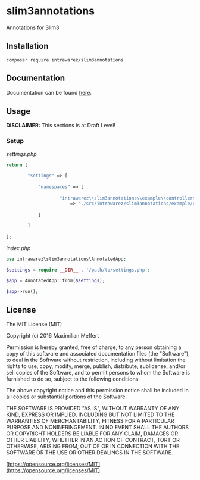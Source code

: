 # slim3annotations
Annotations for Slim3

## Installation

```
composer require intrawarez/slim3annotations
```

## Documentation

Documentation can be found [here](http://intrawarez.github.io/sabertooth/docs/).

## Usage

**DISCLAIMER:** This sections is at Draft Level!

### Setup

*settings.php*
```php
return [
	
		"settings" => [
		
			"namespaces" => [
					
					"intrawarez\\slim3annotations\\example\\controllers\\" 
						=> "./src/intrawarez/slim3annotations/example/controllers"
					
			]
				
		]
		
];
```

*index.php*
```php
use intrawarez\slim3annotations\AnnotatedApp;

$settings = require __DIR__ . '/path/to/settings.php';

$app = AnnotatedApp::from($settings);

$app->run();
```


## License

The MIT License (MIT)

Copyright (c) 2016 Maximilian Meffert

Permission is hereby granted, free of charge, to any person obtaining a copy of this software and associated documentation files (the "Software"), to deal in the Software without restriction, including without limitation the rights to use, copy, modify, merge, publish, distribute, sublicense, and/or sell copies of the Software, and to permit persons to whom the Software is furnished to do so, subject to the following conditions:

The above copyright notice and this permission notice shall be included in all copies or substantial portions of the Software.

THE SOFTWARE IS PROVIDED "AS IS", WITHOUT WARRANTY OF ANY KIND, EXPRESS OR IMPLIED, INCLUDING BUT NOT LIMITED TO THE WARRANTIES OF MERCHANTABILITY, FITNESS FOR A PARTICULAR PURPOSE AND NONINFRINGEMENT. IN NO EVENT SHALL THE AUTHORS OR COPYRIGHT HOLDERS BE LIABLE FOR ANY CLAIM, DAMAGES OR OTHER LIABILITY, WHETHER IN AN ACTION OF CONTRACT, TORT OR OTHERWISE, ARISING FROM, OUT OF OR IN CONNECTION WITH THE SOFTWARE OR THE USE OR OTHER DEALINGS IN THE SOFTWARE.

[https://opensource.org/licenses/MIT](https://opensource.org/licenses/MIT)